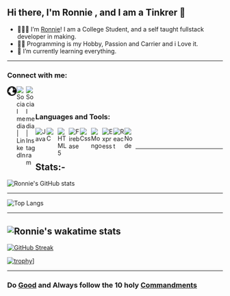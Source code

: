 ## Hi there, I'm Ronnie , and I am a Tinkrer 👋

- 🙋🏻‍♂️ I’m [Ronnie][website]! I am a College Student, and a self taught fullstack developer in making.
- 👨‍🎓 Programming is my Hobby, Passion and Carrier and i Love it.
- 🌱 I’m currently learning everything.

---

### Connect with me:

  
[<img align="left" alt="Social media" width="22px" src="https://raw.githubusercontent.com/iconic/open-iconic/master/svg/globe.svg" />][website]
[<img align="left" alt="Social media | LinkedIn" width="22px" src="https://cdn.jsdelivr.net/npm/simple-icons@v3/icons/linkedin.svg" />][linkedin]
[<img align="left" alt="Social media | Instagram" width="22px" src="https://cdn.jsdelivr.net/npm/simple-icons@v3/icons/instagram.svg" />][instagram]

## <br />


### Languages and Tools:
<div class="bg-purple-light">
 
<img align ="left" alt ="Java" width ="26px" src="https://simpleicons.org/icons/java.svg"/>
<img align ="left" alt ="C" width ="26px" src="https://simpleicons.org/icons/c.svg"/>
<img align="left" alt="HTML5" width="26px" src="https://simpleicons.org/icons/html5.svg" />
<img align="left" alt="Firebase" width="26px" src="https://simpleicons.org/icons/firebase.svg" />
<img align="left" alt="Css" width="26px" src="https://simpleicons.org/icons/css3.svg" />
<img align="left" alt="Mongo" width="26px" src="https://simpleicons.org/icons/mongodb.svg" />
<img align="left" alt="Express" width="26px" src="https://simpleicons.org/icons/express.svg" />
<img align="left" alt="React" width="26px" src="https://simpleicons.org/icons/react.svg" />
<img align="left" alt="Node" width="26px" src="https://simpleicons.org/icons/node-dot-js.svg" />

</div>

<br />
<br />

---

## Stats:-

![Ronnie's GitHub stats](https://github-readme-stats-git-master.ronny8877.vercel.app/api?username=ronny8877&count_private=true&bg_color=30,e96443,904e95&title_color=fff&text_color=fff&layout=compact&hide=contribs,issues)

---

![Top Langs](https://github-readme-stats-git-master.ronny8877.vercel.app/api/top-langs/?username=ronny8877&layout=compact&langs_count=10)

---


![Ronnie's wakatime stats](https://github-readme-stats-git-master.ronny8877.vercel.app/api/wakatime?username=ronny)
---

[![GitHub Streak](https://github-readme-streak-stats.herokuapp.com/?user=ronny8877&theme=dark)](https://git.io/streak-stats)


[![trophy](https://github-profile-trophy.vercel.app/?username=ronny8877&theme=onedark)](https://github.com/ryo-ma/github-profile-trophy)]

---
### Do [Good][yt] and Always follow the 10 holy [Commandments]



[website]: https://ronny8877.github.io/cv/
[instagram]: https://www.instagram.com/ronni3_x_x
[linkedin]: https://www.linkedin.com/in/ronnie-rawat-76b91417a/
[yt]: https://www.youtube.com/watch?v=FoUWHfh733Y
[commandments]:https://www.youtube.com/watch?v=Sr8ILq1a_yw
